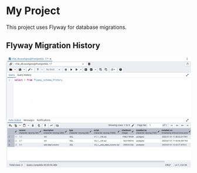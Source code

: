 # My Project

This project uses Flyway for database migrations.

## Flyway Migration History

![Flyway Schema History](schema_history.png)
